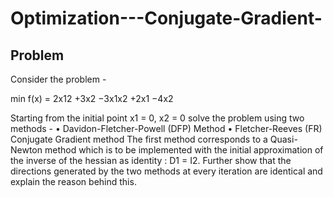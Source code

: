 # Optimization---Conjugate-Gradient-


## Problem
  Consider the problem - 

  min f(x) = 2x12 +3x2 −3x1x2 +2x1 −4x2

Starting from the initial point x1 = 0, x2 = 0 solve the problem using two methods - • Davidon-Fletcher-Powell (DFP) Method
  • Fletcher-Reeves (FR) Conjugate Gradient method
  The first method corresponds to a Quasi-Newton method which is to be implemented with the initial approximation of the inverse of the hessian as identity : D1 = I2.
  Further show that the directions generated by the two methods at every iteration are identical and explain the reason behind this.
 
